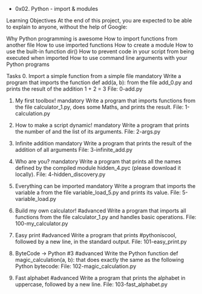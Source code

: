 * 0x02. Python - import & modules

Learning Objectives
At the end of this project, you are expected to be able to explain to anyone, without the help of Google:

Why Python programming is awesome
How to import functions from another file
How to use imported functions
How to create a module
How to use the built-in function dir()
How to prevent code in your script from being executed when imported
How to use command line arguments with your Python programs

Tasks
0. Import a simple function from a simple file
mandatory
Write a program that imports the function def add(a, b): from the file add_0.py and prints the result of the addition 1 + 2 = 3
File: 0-add.py

1. My first toolbox!
mandatory
Write a program that imports functions from the file calculator_1.py, does some Maths, and prints the result.
File: 1-calculation.py

2. How to make a script dynamic!
mandatory
Write a program that prints the number of and the list of its arguments.
File: 2-args.py

3. Infinite addition
mandatory
Write a program that prints the result of the addition of all arguments
File: 3-infinite_add.py

4. Who are you?
mandatory
Write a program that prints all the names defined by the compiled module hidden_4.pyc (please download it locally).
File: 4-hidden_discovery.py

5. Everything can be imported
mandatory
Write a program that imports the variable a from the file variable_load_5.py and prints its value.
File: 5-variable_load.py

6. Build my own calculator!
#advanced
Write a program that imports all functions from the file calculator_1.py and handles basic operations.
File: 100-my_calculator.py

7. Easy print
#advanced
Write a program that prints #pythoniscool, followed by a new line, in the standard output.
File: 101-easy_print.py

8. ByteCode -> Python #3
#advanced
Write the Python function def magic_calculation(a, b): that does exactly the same as the following Python bytecode:
File: 102-magic_calculation.py

9. Fast alphabet
#advanced
Write a program that prints the alphabet in uppercase, followed by a new line.
File: 103-fast_alphabet.py
